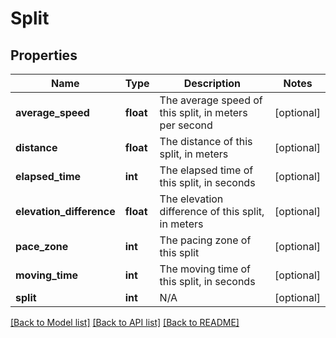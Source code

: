 # Split

## Properties
Name | Type | Description | Notes
------------ | ------------- | ------------- | -------------
**average_speed** | **float** | The average speed of this split, in meters per second | [optional] 
**distance** | **float** | The distance of this split, in meters | [optional] 
**elapsed_time** | **int** | The elapsed time of this split, in seconds | [optional] 
**elevation_difference** | **float** | The elevation difference of this split, in meters | [optional] 
**pace_zone** | **int** | The pacing zone of this split | [optional] 
**moving_time** | **int** | The moving time of this split, in seconds | [optional] 
**split** | **int** | N/A | [optional] 

[[Back to Model list]](../README.md#documentation-for-models) [[Back to API list]](../README.md#documentation-for-api-endpoints) [[Back to README]](../README.md)

